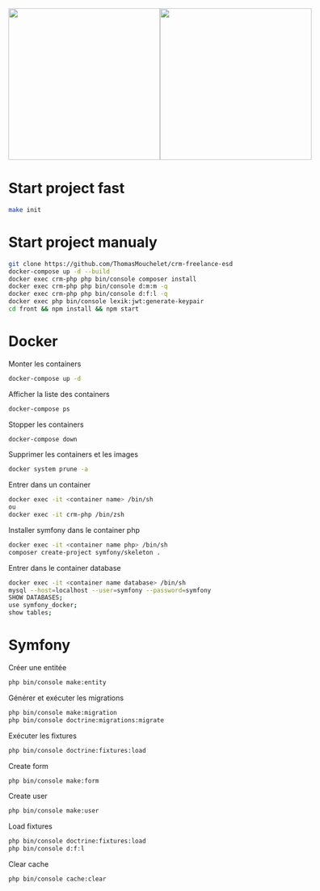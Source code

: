 <div style="display: flex;align-items: center;">
    <div>
        <img src="https://d31ezp3r8jwmks.cloudfront.net/P4LMkQbCoYdT6NiE8ZjETEbw" width="300px">
    </div>
    <div>
        <img src="https://api-platform.com/logo.png" width="300px">
    </div>
</div>

# Start project fast
```bash
make init
```
# Start project manualy
```bash
git clone https://github.com/ThomasMouchelet/crm-freelance-esd
docker-compose up -d --build
docker exec crm-php php bin/console composer install
docker exec crm-php php bin/console d:m:m -q
docker exec crm-php php bin/console d:f:l -q
docker exec php bin/console lexik:jwt:generate-keypair
cd front && npm install && npm start
```

# Docker
Monter les containers
```bash
docker-compose up -d
```
Afficher la liste des containers
```bash
docker-compose ps
```
Stopper les containers
```bash
docker-compose down
```
Supprimer les containers et les images
```bash
docker system prune -a
```
Entrer dans un container
```bash
docker exec -it <container name> /bin/sh
ou
docker exec -it crm-php /bin/zsh
```
Installer symfony dans le container php
```bash
docker exec -it <container name php> /bin/sh
composer create-project symfony/skeleton .
```
Entrer dans le container database
```bash
docker exec -it <container name database> /bin/sh
mysql --host=localhost --user=symfony --password=symfony
SHOW DATABASES;
use symfony_docker;
show tables;
```

# Symfony

Créer une entitée
```bash
php bin/console make:entity
```
Générer et exécuter les migrations
```bash
php bin/console make:migration
php bin/console doctrine:migrations:migrate
```
Exécuter les fixtures
```bash
php bin/console doctrine:fixtures:load
```
Create form
```bash
php bin/console make:form
```
Create user
```bash
php bin/console make:user
```
Load fixtures
```bash
php bin/console doctrine:fixtures:load
php bin/console d:f:l
```
Clear cache
```bash
php bin/console cache:clear
```
